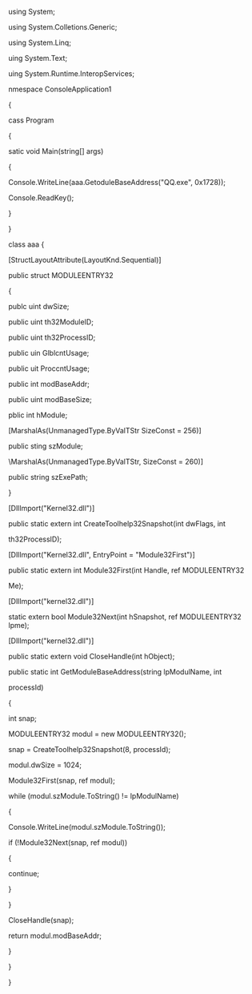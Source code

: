 using System;

using System.Colletions.Generic;

using System.Linq;

uing System.Text;

uing System.Runtime.InteropServices;

nmespace ConsoleApplication1

{

cass Program

{

satic void Main(string\[\] args)

{

Console.WriteLine(aaa.GetoduleBaseAddress(\"QQ.exe\", 0x1728));

Console.ReadKey();

}

}

class aaa {

\[StructLayoutAttribute(LayoutKnd.Sequential)\]

public struct MODULEENTRY32

{

publc uint dwSize;

public uint th32ModuleID;

public uint th32ProcessID;

public uin GlblcntUsage;

public uit ProccntUsage;

public int modBaseAddr;

public uint modBaseSize;

pblic int hModule;

\[MarshalAs(UnmanagedType.ByValTStr SizeConst = 256)\]

public sting szModule;

\MarshalAs(UnmanagedType.ByValTStr, SizeConst = 260)\]

public string szExePath;

}

\[DllImport(\"Kernel32.dll\")\]

public static extern int CreateToolhelp32Snapshot(int dwFlags, int

th32ProcessID);



\[DllImport(\"Kernel32.dll\", EntryPoint = \"Module32First\")\]

public static extern int Module32First(int Handle, ref MODULEENTRY32

Me);

\[DllImport(\"kernel32.dll\")\]

static extern bool Module32Next(int hSnapshot, ref MODULEENTRY32 lpme);

\[DllImport(\"kernel32.dll\")\]

public static extern void CloseHandle(int hObject);

public static int GetModuleBaseAddress(string lpModulName, int

processId)

{

int snap;

MODULEENTRY32 modul = new MODULEENTRY32();

snap = CreateToolhelp32Snapshot(8, processId);

modul.dwSize = 1024;

Module32First(snap, ref modul);

while (modul.szModule.ToString() != lpModulName)

{

Console.WriteLine(modul.szModule.ToString());

if (!Module32Next(snap, ref modul))

{

continue;

}

}

CloseHandle(snap);

return modul.modBaseAddr;

}

}

}

